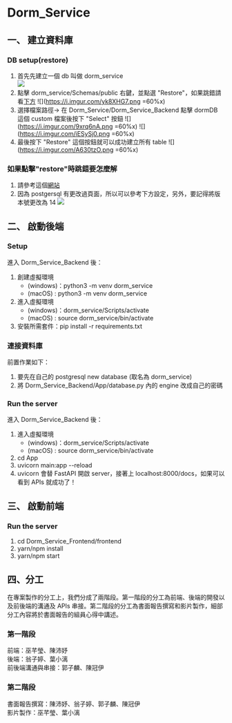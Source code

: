 # Dorm_Service

## 一、 建立資料庫
### DB setup(restore)
1. 首先先建立一個 db 叫做 dorm_service  
![](https://i.imgur.com/uhqnTZL.png)
2. 點擊 dorm_service/Schemas/public 右鍵，並點選 "Restore"，如果跳錯請看[下方](###如果點擊"restore"時跳錯要怎麼解)
![](https://i.imgur.com/yk8XHG7.png =60%x)
3. 選擇檔案路徑-> 在 Dorm_Service/Dorm_Service_Backend 點擊 dormDB 這個 custom 檔案後按下 "Select" 按鈕
![](https://i.imgur.com/9xrq6nA.png =60%x)
![](https://i.imgur.com/iESySj0.png =60%x)
4. 最後按下 "Restore" 這個按鈕就可以成功建立所有 table
![](https://i.imgur.com/A630tzO.png =60%x)

### 如果點擊"restore"時跳錯要怎麼解
1. 請參考這個[網站](https://dba.stackexchange.com/questions/149169/binary-path-in-the-pgadmin-preferences )
2. 因為 postgersql 有更改過頁面，所以可以參考下方設定，另外，要記得將版本號更改為 14 
![](https://i.imgur.com/Wrcy1Bh.png)

## 二、 啟動後端
### Setup
進入 Dorm_Service_Backend 後：
1. 創建虛擬環境 
    - (windows)：python3 -m venv dorm_service
    - (macOS) : python3 -m venv dorm_service
2. 進入虛擬環境
    - (windows)：dorm_service/Scripts/activate
    - (macOS) : source dorm_service/bin/activate
3. 安裝所需套件：pip install -r requirements.txt

### 連接資料庫
前置作業如下：<br>
1. 要先在自己的 postgresql new database (取名為 dorm_service)
2. 將 Dorm_Service_Backend/App/database.py 內的 engine 改成自己的密碼


### Run the server
進入 Dorm_Service_Backend 後：
1. 進入虛擬環境
    - (windows)：dorm_service/Scripts/activate
    - (macOS) : source dorm_service/bin/activate
2. cd App
3. uvicorn main:app --reload
4. uvicorn 會替 FastAPI 開啟 server，接著上 localhost:8000/docs，如果可以看到 APIs 就成功了！


## 三、 啟動前端
### Run the server
1. cd Dorm_Service_Frontend/frontend
2. yarn/npm install
3. yarn/npm start

## 四、分工
在專案製作的分工上，我們分成了兩階段。第一階段的分工為前端、後端的開發以及前後端的溝通及 APIs 串接。第二階段的分工為書面報告撰寫和影片製作，細部分工內容將於書面報告的組員心得中講述。

### 第一階段
前端：巫芊瑩、陳沛妤<br>
後端：翁子婷、葉小漓<br>
前後端溝通與串接：郭子麟、陳冠伊<br>
### 第二階段
書面報告撰寫：陳沛妤、翁子婷、郭子麟、陳冠伊<br>
影片製作：巫芊瑩、葉小漓<br>
